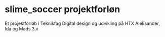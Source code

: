 # slime_soccer projektforløn
Et projektforløb i Teknikfag Digital design og udvikling på HTX
Aleksander, Ida og Mads 3.v
